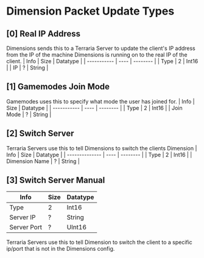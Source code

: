 # Dimension Packet Update Types
## [0] Real IP Address
Dimensions sends this to a Terraria Server to update the client's IP address from the IP of the machine Dimensions is running on to the real IP of the client.
| Info        | Size | Datatype |
| ----------- | ---- | -------- |
| Type        | 2    | Int16    |
| IP          | ?    | String   |

## [1] Gamemodes Join Mode
Gamemodes uses this to specify what mode the user has joined for.
| Info        | Size | Datatype |
| ----------- | ---- | -------- |
| Type        | 2    | Int16    |
| Join Mode   | ?    | String   |

## [2] Switch Server
Terraria Servers use this to tell Dimensions to switch the clients Dimension
| Info           | Size | Datatype |
| -------------- | ---- | -------- |
| Type           | 2    | Int16    |
| Dimension Name | ?    | String   |

## [3] Switch Server Manual
| Info           | Size | Datatype |
| -------------- | ---- | -------- |
| Type           | 2    | Int16    |
| Server IP      | ?    | String   |
| Server Port    | ?    | UInt16   |
Terraria Servers use this to tell Dimension to switch the client to a specific ip/port that is not in the Dimensions config.